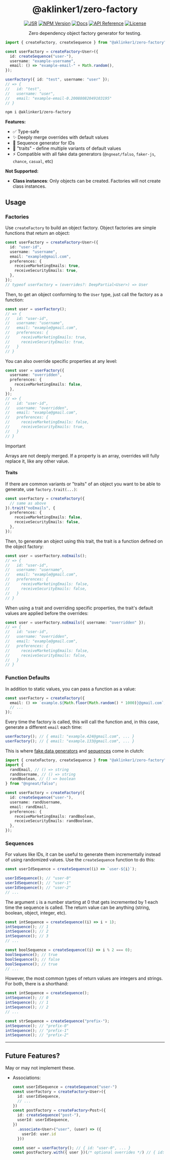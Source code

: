 <div align="center">

# @aklinker1/zero-factory

[![JSR](https://jsr.io/badges/@aklinker1/zero-factory)](https://jsr.io/@aklinker1/zero-factory) [![NPM Version](https://img.shields.io/npm/v/%40aklinker1%2Fzero-factory?logo=npm&labelColor=red&color=white)](https://www.npmjs.com/package/@aklinker1/zero-factory) [![Docs](https://img.shields.io/badge/Docs-blue?logo=readme&logoColor=white)](https://jsr.io/@aklinker1/zero-factory) [![API Reference](https://img.shields.io/badge/API%20Reference-blue?logo=readme&logoColor=white)](https://jsr.io/@aklinker1/zero-factory/doc) [![License](https://img.shields.io/npm/l/%40aklinker1%2Fzero-factory)](https://github.com/aklinker1/zero-factory/blob/main/LICENSE)

Zero dependency object factory generator for testing.

</div>

```ts
import { createFactory, createSequence } from "@aklinker1/zero-factory";

const userFactory = createFactory<User>({
  id: createSequence("user-"),
  username: "example-username",
  email: () => "example-email-" + Math.random(),
});

userFactory({ id: "test", username: "user" });
// => {
//   id: "test",
//   username: "user",
//   email: "example-email-0.20088082049103195"
// }
```

```sh
npm i @aklinker1/zero-factory
```

**Features:**

- ✅ Type-safe
- ✨ Deeply merge overrides with default values
- 🔢 Sequence generator for IDs
- 🎨 "traits" - define multiple variants of default values
- ⚡ Compatible with all fake data generators (`@ngneat/falso`, `faker-js`, `chance`, `casual`, etc)

**Not Supported:**

- **Class instances**: Only objects can be created. Factories will not create class instances.

## Usage

### Factories

Use `createFactory` to build an object factory. Object factories are simple functions that return an object:

```ts
const userFactory = createFactory<User>({
  id: "user-id",
  username: "username",
  email: "example@gmail.com",
  preferences: {
    receiveMarketingEmails: true,
    receiveSecurityEmails: true,
  },
});
// typeof userFactory = (overrides?: DeepPartial<User>) => User
```

Then, to get an object conforming to the `User` type, just call the factory as a function:

```ts
const user = userFactory();
// => {
//   id: "user-id",
//   username: "username",
//   email: "example@gmail.com",
//   preferences: {
//     receiveMarketingEmails: true,
//     receiveSecurityEmails: true,
//   }
// }
```

You can also override specific properties at any level:

```ts
const user = userFactory({
  username: "overridden",
  preferences: {
    receiveMarketingEmails: false,
  },
});
// => {
//   id: "user-id",
//   username: "overridden",
//   email: "example@gmail.com",
//   preferences: {
//     receiveMarketingEmails: false,
//     receiveSecurityEmails: true,
//   }
// }
```

> [!IMPORTANT]
> Arrays are not deeply merged. If a property is an array, overrides will fully replace it, like any other value.

#### Traits

If there are common variants or "traits" of an object you want to be able to generate, use `factory.trait(...)`:

```ts
const userFactory = createFactory({
  // same as above
}).trait("noEmails", {
  preferences: {
    receiveMarketingEmails: false,
    receiveSecurityEmails: false,
  },
});
```

Then, to generate an object using this trait, the trait is a function defined on the object factory:

```ts
const user = userFactory.noEmails();
// => {
//   id: "user-id",
//   username: "username",
//   email: "example@gmail.com",
//   preferences: {
//     receiveMarketingEmails: false,
//     receiveSecurityEmails: false,
//   }
// }
```

When using a trait and overriding specific properties, the trait's default values are applied before the overrides:

```ts
const user = userFactory.noEmails({ username: "overridden" });
// => {
//   id: "user-id",
//   username: "overridden",
//   email: "example@gmail.com",
//   preferences: {
//     receiveMarketingEmails: false,
//     receiveSecurityEmails: false,
//   }
// }
```

### Function Defaults

In addition to static values, you can pass a function as a value:

```ts
const userFactory = createFactory({
  email: () => `example.${Math.floor(Math.random() * 1000)}@gmail.com`,
  // ...
});
```

Every time the factory is called, this will call the function and, in this case, generate a different `email` each time:

```ts
userFactory(); // { email: "example.424@gmail.com", ... }
userFactory(); // { email: "example.133@gmail.com", ... }
```

This is where [fake data generators](https://www.npmjs.com/search?q=fake%20data) and [sequences](#sequences) come in clutch:

```ts
import { createFactory, createSequence } from "@aklinker1/zero-factory";
import {
  randEmail, // () => string
  randUsername, // () => string
  randBoolean, // () => boolean
} from "@ngneat/falso";

const userFactory = createFactory({
  id: createSequence("user-"),
  username: randUsername,
  email: randEmail,
  preferences: {
    receiveMarketingEmails: randBoolean,
    receiveSecurityEmails: randBoolean,
  },
});
```

### Sequences

For values like IDs, it can be useful to generate them incrementally instead of using randomized values. Use the `createSequence` function to do this:

```ts
const userIdSequence = createSequence((i) => `user-${i}`);

userIdSequence(); // "user-0"
userIdSequence(); // "user-1"
userIdSequence(); // "user-2"
// ...
```

The argument `i` is a number starting at 0 that gets incremented by 1 each time the sequence is called. The return value can be anything (string, boolean, object, integer, etc).

```ts
const intSequence = createSequence((i) => i + 1);
intSequence(); // 1
intSequence(); // 2
intSequence(); // 3
// ...

const boolSequence = createSequence((i) => i % 2 === 0);
boolSequence(); // true
boolSequence(); // false
boolSequence(); // true
// ...
```

However, the most common types of return values are integers and strings. For both, there is a shorthand:

```ts
const intSequence = createSequence();
intSequence(); // 0
intSequence(); // 1
intSequence(); // 2
// ...

const strSequence = createSequence("prefix-");
intSequence(); // "prefix-0"
intSequence(); // "prefix-1"
intSequence(); // "prefix-2"
```

---

## Future Features?

May or may not implement these.

- Associations:

  ```ts
  const userIdSequence = createSequence("user-")
  const userFactory = createFactory<User>({
    id: userIdSequence,
    // ...
  })
  const postFactory = createFactory<Post>({
    id: createSequence("post-"),
    userId: userIdSequence,
  })
    .associate<User>("user", (user) => ({
      userId: user.id
    }))

  const user = userFactory(); // { id: "user-0", ... }
  const postFactory.with({ user })(/* optional overrides */) // { id: "post-0", userId: "user-0", ... }
  ```
